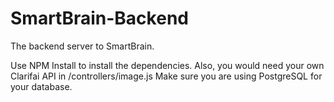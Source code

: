 # SmartBrain-Backend

The backend server to SmartBrain.

Use NPM Install to install the dependencies.
Also, you would need your own Clarifai API in /controllers/image.js
Make sure you are using PostgreSQL for your database.